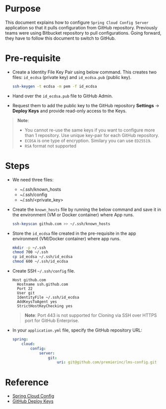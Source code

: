 # Purpose
This document explains how to configure `Spring Cloud Config Server` application so that it pulls configuration from GitHub repository.  Previously teams were using Bitbucket repository to pull configurations. Going forward, they have to follow this document to switch to GitHub.

# Pre-requisite
- Create a Identity File Key Pair using below command.  This creates two files: `id_ecdsa` (private key) and `id_ecdsa.pub` (public key).

  ```bash
  ssh-keygen -t ecdsa -m pem -f id_ecdsa
  ```

- Hand over the `id_ecdsa.pub` file to GitHub Admin.
- Request them to add the public key to the GitHub repository **Settings** -> **Deploy Keys** and provide read-only access to the Keys.

> **Note**: 
> - You cannot re-use the same keys if you want to configure more than 1 repository. Use unique key-pair for each GitHub repository.
> - `ECDSA` is one type of encryption. Similary you can use `ED25519`. 
> - `RSA` format not supported


# Steps
- We need three files:
  - ~/.ssh/known_hosts
  - ~/.ssh/config
  - ~/.ssh/<private_key>

- Create the `known_hosts` file by running the below command and save it in the environment (VM or Docker container) where App runs.

  ```bash
  ssh-keyscan github.com >> ~/.ssh/known_hosts
  ```
- Store the `id_ecdsa` file created in the pre-requisite in the app environment (VM/Docker container) where app runs.
    ```bash
    mkdir -p ~/.ssh
    chmod 700 ~/.ssh
    cp id_ecdsa ~/.ssh/id_ecdsa
    chmod 600 ~/.ssh/id_ecdsa
    ```
- Create SSH `~/.ssh/config` file. 
  ```
  Host github.com
    Hostname ssh.github.com
    Port 22
    User git
    IdentityFile ~/.ssh/id_ecdsa
    AddKeysToAgent yes
    StrictHostKeyChecking yes
  ```

  > **Note**: Port 443 is not supported for Cloning via SSH over HTTPS port for GitHub Enterprise. 

- In your `application.yml` file, specify the GitHub repository URL:
    ```yaml
    spring:
        cloud:
            config:
                server:
                    git:
                        uri: git@github.com/premierinc/lms-config.git
    ```

# Reference
- [Spring Cloud Config](https://cloud.spring.io/spring-cloud-config/multi/multi__spring_cloud_config_server.html#_spring_cloud_config_server)
- [GitHub Deploy Keys](https://docs.github.com/en/authentication/connecting-to-github-with-ssh/managing-deploy-keys#deploy-keys)
